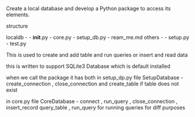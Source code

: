 Create a local database and develop a Python package to access its elements.

structure 

localdb -
        - __init__.py
        - core.py
        - setup_db.py
        - ream_me.md
others -
      - setup.py
      - test.py
      


This is used to create and add table and 
run queries or insert and read data

this is written to support SQLite3 Database which is default installed


when we call the package it has both 
in setup_dp.py file
SetupDatabase - create_connection , close_connection and create_table if table does not exist

in core.py file
CoreDatabase - connect , run_query , close_connection , insert_record
query_table , run_query  for running queries for diff purposes


